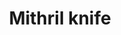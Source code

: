 ---
layout: item
title: Mithril knife
item-id: 866
datatable: true
id: 866
name: "Mithril knife"
members: true
lowalch: 10
highalch: 16
examine: "A finely balanced throwing knife."
monsters:
  - id: 2265
    name: "Dagannoth Supreme"
    members: true
    combat_level: 303
    wiki_url: "https://oldschool.runescape.wiki/w/Dagannoth_Supreme"
    drops:
      - quantity: "25-50"
        rarity: 0.078125
    image: "https://oldschool.runescape.wiki/images/b/b4/Dagannoth_Supreme.png?81f00"
---